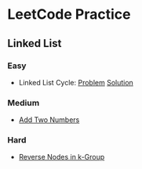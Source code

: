 # LeetCode Practice
## Linked List
### Easy
- Linked List Cycle: [Problem](https://leetcode.com/problems/linked-list-cycle/) [Solution](https://github.com/AtulDwivedi/practice-leetcode/blob/master/src/com/atuldwivedi/foundatio/leetcode/problems/linkedlist/easy/LinkedListCycle.java)
### Medium
- [Add Two Numbers](https://leetcode.com/problems/add-two-numbers/)
### Hard
- [Reverse Nodes in k-Group](https://leetcode.com/problems/reverse-nodes-in-k-group/)